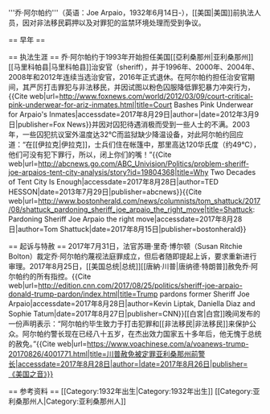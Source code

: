 '''乔·阿尔帕约'''（英语：Joe Arpaio，1932年6月14日-），[[美国|美国]]前执法人员，因对非法移民羁押以及对罪犯的监禁环境处理而受到争议。

== 早年 ==

== 执法生涯 ==
乔·阿尔帕约于1993年开始担任美国[[亞利桑那州|亚利桑那州]][[马里科帕县|马里科帕县]]治安官（sheriff），并于1996年、2000年、2004年、2008年和2012年连续当选治安官，2016年正式退休。在阿尔帕约担任治安官期间，其严厉打击罪犯与非法移民，并因试图以粉色囚服降低罪犯暴力冲突行为，<ref>{{Cite web|url=http://www.foxnews.com/world/2012/03/09/court-critical-pink-underwear-for-ariz-inmates.html|title=Court Bashes Pink Underwear for Arpaio's Inmates|accessdate=2017年8月29日|author=|date=2012年3月9日|publisher=Fox News}}</ref>并因对囚犯待遇消极而受到一些人士的不满。2003年，一些囚犯抗议室外温度达32℃而监狱缺少降温设备，对此阿尔帕约回应道：“在[[伊拉克|伊拉克]]，士兵们住在帐篷中，那里高达120华氏度（约49℃），他们可没有犯下罪行，所以，闭上你们的嘴！”<ref>{{Cite web|url=http://abcnews.go.com/ABC_Univision/Politics/problem-sheriff-joe-arpaios-tent-city-analysis/story?id=19804368|title=Why Two Decades of Tent City Is Enough|accessdate=2017年8月28日|author=TED HESSON|date=2013年7月29日|publisher=abcnews}}</ref><ref>{{Cite web|url=http://www.bostonherald.com/news/columnists/tom_shattuck/2017/08/shattuck_pardoning_sheriff_joe_arpaio_the_right_move|title=Shattuck: Pardoning Sheriff Joe Arpaio the right move|accessdate=2017年8月28日|author=Tom Shattuck|date=2017年8月15日|publisher=bostonherald}}</ref>

== 起诉与特赦 ==
2017年7月31日，法官苏珊·里奇·博尔顿（Susan Ritchie Bolton）裁定乔·阿尔帕约蔑视法庭罪成立，但后者随即提起上诉，要求重新进行审理。2017年8月25日，[[美国总统|总统]][[唐納·川普|唐纳德·特朗普]]赦免乔·阿尔帕约的所有指控。<ref>{{Cite web|url=http://edition.cnn.com/2017/08/25/politics/sheriff-joe-arpaio-donald-trump-pardon/index.html|title=Trump pardons former Sheriff Joe Arpaio|accessdate=2017年8月28日|author=Kevin Liptak, Daniella Diaz and Sophie Tatum|date=2017年8月27日|publisher=CNN}}</ref>[[白宮|白宫]]晚间发布的一份声明表示：“阿尔帕约毕生致力于打击犯罪和[[非法移民|非法移民]]来保护公众。阿尔帕约警长现在已经八十五岁，在杰出效力国家五十多年后，他无愧于总统的赦免。”<ref>{{Cite web|url=https://www.voachinese.com/a/voanews-trump-20170826/4001771.html|title=川普赦免被定罪亚利桑那州前警长|accessdate=2017年8月28日|author=|date=2017年8月26日|publisher=《美国之音》}}</ref>

== 参考资料 ==
[[Category:1932年出生|Category:1932年出生]]
[[Category:亚利桑那州人|Category:亚利桑那州人]]

<references />